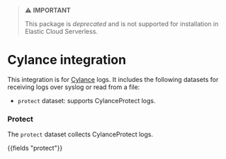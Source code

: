 > ⚠️ **IMPORTANT**
>
> This package is *deprecated* and is not supported for installation in Elastic Cloud Serverless.

# Cylance integration

This integration is for [Cylance](https://www.blackberry.com/us/en/products/unified-endpoint-security/blackberry-protect) logs. It includes the following datasets for receiving logs over syslog or read from a file:

- `protect` dataset: supports CylanceProtect logs.

### Protect

The `protect` dataset collects CylanceProtect logs.

{{fields "protect"}}